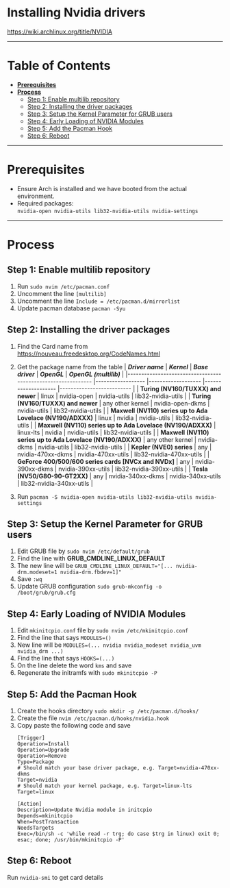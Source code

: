 # Installing Nvidia drivers

https://wiki.archlinux.org/title/NVIDIA

---

# **Table of Contents**
- [**Prerequisites**](#prerequisites)
- [**Process**](#Process)
  - [Step 1: Enable multilib repository](#step-1-enable-multilib-repository)
  - [Step 2: Installing the driver packages](#step-2-installing-the-driver-packages)
  - [Step 3: Setup the Kernel Parameter for GRUB users](#step-3-setup-the-kernel-parameter-for-grub-users)
  - [Step 4: Early Loading of NVIDIA Modules](#step-4-early-loading-of-nvidia-modules)
  - [Step 5: Add the Pacman Hook](#step-5-add-the-pacman-hook)
  - [Step 6: Reboot](#step-6-reboot)

---
# Prerequisites
- Ensure Arch is installed and we have booted from the actual environment.
- Required packages:  
  `nvidia-open nvidia-utils lib32-nvidia-utils nvidia-settings`

---

# Process
## Step 1: Enable multilib repository
1. Run `sudo nvim /etc/pacman.conf`
2. Uncomment the line `[multilib]`
3. Uncomment the line `Include = /etc/pacman.d/mirrorlist`
4. Update pacman database `pacman -Syu`

## Step 2: Installing the driver packages
1. Find the Card name from https://nouveau.freedesktop.org/CodeNames.html 
2. Get the package name from the table
    | **_Driver name_**                                           	| **_Kernel_**     	| **_Base driver_** 	| **_OpenGL_**       	| **_OpenGL (multilib)_**  	|
    |-------------------------------------------------------------	|------------------	|-------------------	|--------------------	|--------------------------	|
    | **Turing (NV160/TUXXX) and newer**                          	| linux            	| nvidia-open       	| nvidia-utils       	| lib32-nvidia-utils       	|
    | **Turing (NV160/TUXXX) and newer**                          	| any other kernel 	| nvidia-open-dkms  	| nvidia-utils       	| lib32-nvidia-utils       	|
    | **Maxwell (NV110) series up to Ada Lovelace (NV190/ADXXX)** 	| linux            	| nvidia            	| nvidia-utils       	| lib32-nvidia-utils       	|
    | **Maxwell (NV110) series up to Ada Lovelace (NV190/ADXXX)** 	| linux-lts        	| nvidia            	| nvidia-utils       	| lib32-nvidia-utils       	|
    | **Maxwell (NV110) series up to Ada Lovelace (NV190/ADXXX)** 	| any other kernel 	| nvidia-dkms       	| nvidia-utils       	| lib32-nvidia-utils       	|
    | **Kepler (NVE0) series**                                    	| any              	| nvidia-470xx-dkms 	| nvidia-470xx-utils 	| lib32-nvidia-470xx-utils 	|
    | **GeForce 400/500/600 series cards [NVCx and NVDx]**        	| any              	| nvidia-390xx-dkms 	| nvidia-390xx-utils 	| lib32-nvidia-390xx-utils 	|
    | **Tesla (NV50/G80-90-GT2XX)**                               	| any              	| nvidia-340xx-dkms 	| nvidia-340xx-utils 	| lib32-nvidia-340xx-utils 	|

3. Run `pacman -S nvidia-open nvidia-utils lib32-nvidia-utils nvidia-settings`

## Step 3: Setup the Kernel Parameter for GRUB users
1. Edit GRUB file by `sudo nvim /etc/default/grub`
2. Find the line with **GRUB_CMDLINE_LINUX_DEFAULT**
3. The new line will be `GRUB_CMDLINE_LINUX_DEFAULT="[... nvidia-drm.modeset=1 nvidia-drm.fbdev=1]"`
3. Save `:wq`
4. Update GRUB configuration `sudo grub-mkconfig -o /boot/grub/grub.cfg`

## Step 4: Early Loading of NVIDIA Modules
1. Edit `mkinitcpio.conf` file by `sudo nvim /etc/mkinitcpio.conf`
2. Find the line that says `MODULES=()`
3. New line will be `MODULES=(... nvidia nvidia_modeset nvidia_uvm nvidia_drm ...)`
4. Find the line that says `HOOKS=(...)`
5. On the line delete the word `kms` and save
6. Regenerate the initramfs with `sudo mkinitcpio -P`

## Step 5: Add the Pacman Hook
1. Create the hooks directory `sudo mkdir -p /etc/pacman.d/hooks/`
2. Create the file `nvim /etc/pacman.d/hooks/nvidia.hook`
3. Copy paste the following code and save
    ```text
    [Trigger]
    Operation=Install
    Operation=Upgrade
    Operation=Remove
    Type=Package
    # Should match your base driver package, e.g. Target=nvidia-470xx-dkms
    Target=nvidia
    # Should match your kernel package, e.g. Target=linux-lts
    Target=linux
    
    [Action]
    Description=Update Nvidia module in initcpio
    Depends=mkinitcpio
    When=PostTransaction
    NeedsTargets
    Exec=/bin/sh -c 'while read -r trg; do case $trg in linux) exit 0; esac; done; /usr/bin/mkinitcpio -P'
    ```

## Step 6: Reboot
Run `nvidia-smi` to get card details
